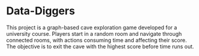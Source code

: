 # Data-Diggers
This project is a graph-based cave exploration game developed for a university course. Players start in a random room and navigate through connected rooms, with actions consuming time and affecting their score. The objective is to exit the cave with the highest score before time runs out.
